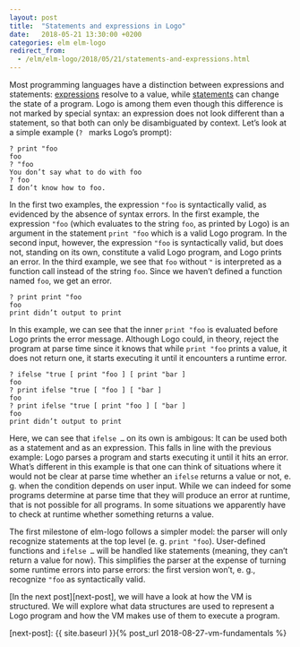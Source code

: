 ```yaml
---
layout: post
title:  "Statements and expressions in Logo"
date:   2018-05-21 13:30:00 +0200
categories: elm elm-logo
redirect_from:
  - /elm/elm-logo/2018/05/21/statements-and-expressions.html
---
```


Most programming languages have a distinction between expressions and
statements: [expressions][wikipedia-expression] resolve to a value, while
[statements][wikipedia-statement] can change the state of a program. Logo is
among them even though this difference is not marked by special syntax: an
expression does not look different than a statement, so that both can only be
disambiguated by context. Let’s look at a simple example (`? ` marks Logo’s
prompt):

```
? print "foo
foo
? "foo
You don’t say what to do with foo
? foo
I don’t know how to foo.
```

In the first two examples, the expression `"foo` is syntactically valid, as
evidenced by the absence of syntax errors. In the first example, the expression
`"foo` (which evaluates to the string `foo`, as printed by Logo) is an argument
in the statement `print "foo` which is a valid Logo program. In the second
input, however, the expression `"foo` is syntactically valid, but does not,
standing on its own, constitute a valid Logo program, and Logo prints an error.
In the third example, we see that `foo` without `"` is interpreted as a
function call instead of the string `foo`. Since we haven’t defined a function
named `foo`, we get an error.

```
? print print "foo
foo
print didn’t output to print
```

In this example, we can see that the inner `print "foo` is evaluated before
Logo prints the error message. Although Logo could, in theory, reject the
program at parse time since it knows that while `print "foo` prints a value, it
does not return one, it starts executing it until it encounters a runtime
error.

```
? ifelse "true [ print "foo ] [ print "bar ]
foo
? print ifelse "true [ "foo ] [ "bar ]
foo
? print ifelse "true [ print "foo ] [ "bar ]
foo
print didn’t output to print
```

Here, we can see that `ifelse …` on its own is ambigous: It can be used both as
a statement and as an expression. This falls in line with the previous example:
Logo parses a program and starts executing it until it hits an error. What’s
different in this example is that one can think of situations where it would
not be clear at parse time whether an `ifelse` returns a value or not, e. g.
when the condition depends on user input. While we can indeed for some programs
determine at parse time that they will produce an error at runtime, that is not
possible for all programs. In some situations we apparently have to check at
runtime whether something returns a value.

The first milestone of elm-logo follows a simpler model: the parser will only
recognize statements at the top level (e. g. `print "foo`). User-defined
functions and `ifelse …` will be handled like statements (meaning, they can’t
return a value for now). This simplifies the parser at the expense of turning
some runtime errors into parse errors: the first version won’t, e. g.,
recognize `"foo` as syntactically valid.

[In the next post][next-post], we will have a look at how the VM is structured.
We will explore what data structures are used to represent a Logo program and
how the VM makes use of them to execute a program.

[wikipedia-expression]: https://en.wikipedia.org/wiki/Expression_(computer_science)
[wikipedia-statement]: https://en.wikipedia.org/wiki/Statement_(computer_science)
[next-post]: {{ site.baseurl }}{% post_url 2018-08-27-vm-fundamentals %}
